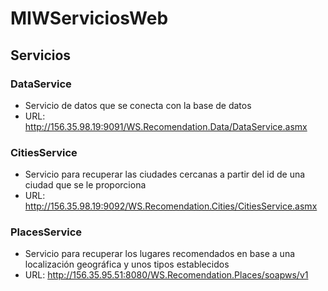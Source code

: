 # MIWServiciosWeb
## Servicios
### DataService
* Servicio de datos que se conecta con la base de datos
* URL: http://156.35.98.19:9091/WS.Recomendation.Data/DataService.asmx

### CitiesService
* Servicio para recuperar las ciudades cercanas a partir del id de una ciudad que se le proporciona
* URL: http://156.35.98.19:9092/WS.Recomendation.Cities/CitiesService.asmx

### PlacesService
* Servicio para recuperar los lugares recomendados en base a una localización geográfica y unos tipos establecidos
* URL: http://156.35.95.51:8080/WS.Recomendation.Places/soapws/v1